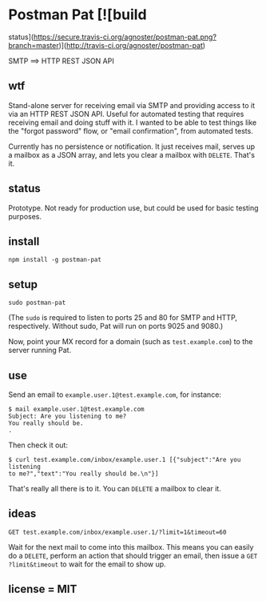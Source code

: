# Postman Pat [![build
status](https://secure.travis-ci.org/agnoster/postman-pat.png?branch=master)](http://travis-ci.org/agnoster/postman-pat)

SMTP ==> HTTP REST JSON API

## wtf

Stand-alone server for receiving email via SMTP and providing access to it via
an HTTP REST JSON API. Useful for automated testing that requires receiving
email and doing stuff with it. I wanted to be able to test things like the
"forgot password" flow, or "email confirmation", from automated tests.

Currently has no persistence or notification. It just receives mail, serves up
a mailbox as a JSON array, and lets you clear a mailbox with `DELETE`. That's
it.

## status

Prototype. Not ready for production use, but could be used for basic testing
purposes.

## install

    npm install -g postman-pat

## setup

    sudo postman-pat

(The `sudo` is required to listen to ports 25 and 80 for SMTP and HTTP,
respectively. Without sudo, Pat will run on ports 9025 and 9080.)

Now, point your MX record for a domain (such as `test.example.com`) to the
server running Pat.

## use

Send an email to `example.user.1@test.example.com`, for instance:

```
$ mail example.user.1@test.example.com
Subject: Are you listening to me?
You really should be.
.
```

Then check it out:

    $ curl test.example.com/inbox/example.user.1 [{"subject":"Are you listening
    to me?","text":"You really should be.\n"}]

That's really all there is to it. You can `DELETE` a mailbox to clear it.

## ideas

    GET test.example.com/inbox/example.user.1/?limit=1&timeout=60

Wait for the next mail to come into this mailbox. This means you can easily do
a `DELETE`, perform an action that should trigger an email, then issue a `GET
?limit&timeout` to wait for the email to show up.

## license = MIT
